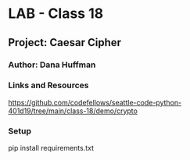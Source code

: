 # LAB - Class 18

## Project: Caesar Cipher

### Author: Dana Huffman

### Links and Resources

https://github.com/codefellows/seattle-code-python-401d19/tree/main/class-18/demo/crypto

### Setup

pip install requirements.txt